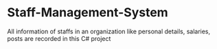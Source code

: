 # Staff-Management-System
All information of staffs in an organization like personal details, salaries, posts are recorded in this C# project
